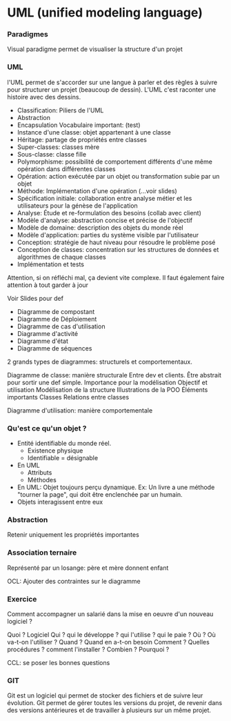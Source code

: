 
# UML (unified modeling language)

### Paradigmes
Visual paradigme permet de visualiser la structure d'un projet

### UML
l'UML permet de s'accorder sur une langue à parler et des règles à suivre pour structurer un projet (beaucoup de dessin). 
L'UML c'est raconter une histoire avec des dessins.


- Classification: 
Piliers de l'UML
- Abstraction
- Encapsulation
Vocabulaire important: (test)
- Instance d'une classe: objet appartenant à une classe
- Héritage: partage de propriétés entre classes
- Super-classes: classes mère
- Sous-classe: classe fille
- Polymorphisme: possibilité de comportement différents d'une même opération dans différentes classes
- Opération: action exécutée par un objet ou transformation subie par un objet
- Méthode: Implémentation d'une opération (...voir slides)
- Spécification initiale: collaboration entre analyse métier et les utilisateurs pour la génèse de l'application
- Analyse: Étude et re-formulation des besoins (collab avec client)
- Modèle d'analyse: abstraction concise et précise de l'objectif
- Modèle de domaine: description des objets du monde réel
- Modèle d'application: parties du système visible par l'utilisateur
- Conception: stratégie de haut niveau pour résoudre le problème posé
- Conception de classes: concentration sur les structures de données et algorithmes de chaque classes
- Implémentation et tests

Attention, si on réfléchi mal, ça devient vite complexe. Il faut également faire attention à tout garder à jour

Voir Slides pour def
- Diagramme de compostant
- Diagramme de Déploiement
- Diagramme de cas d'utilisation
- Diagramme d'activité
- Diagramme d'état
- Diagramme de séquences

2 grands types de diagrammes: structurels et comportementaux.

Diagramme de classe: manière structurale
	Entre dev et clients.
	Être abstrait pour sortir une def simple.
	Importance pour la modélisation
	Objectif et utilisation
		Modélisation de la structure
		Illustrations de la POO
	Éléments importants
		Classes
		Relations entre classes

Diagramme d'utilisation: manière comportementale 

### Qu'est ce qu'un objet ?

- Entité identifiable du monde réel.
	- Existence physique
	- Identifiable = désignable
- En UML
	- Attributs
	- Méthodes
- En UML: Objet toujours perçu dynamique. Ex: Un livre a une méthode "tourner la page", qui doit être enclenchée par un humain.
- Objets interagissent entre eux

### Abstraction
Retenir uniquement les propriétés importantes

### Association ternaire
Représenté par un losange: père et mère donnent enfant

OCL: Ajouter des contraintes sur le diagramme

### Exercice
Comment accompagner un salarié dans la mise en oeuvre d'un nouveau logiciel ?

Quoi ? Logiciel
Qui ? qui le développe ? qui l'utilise ? qui le paie ?
Où ? Où va-t-on l'utiliser ?
Quand ? Quand en a-t-on besoin
Comment ? Quelles procédures ? comment l'installer ?
Combien ?
Pourquoi ?

CCL: se poser les bonnes questions

### GIT
Git est un logiciel qui permet de stocker des fichiers et de suivre leur évolution. Git permet de gérer toutes les versions du projet, de revenir dans des versions antérieures et de travailler à plusieurs sur un même projet. 


